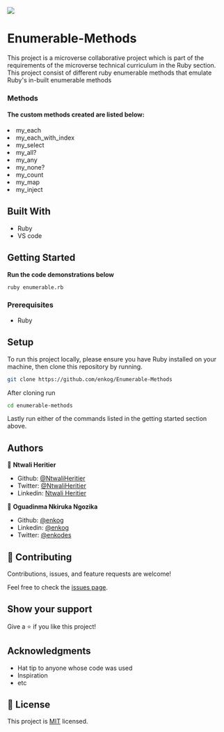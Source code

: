 ![](https://img.shields.io/badge/Microverse-blueviolet)
# Enumerable-Methods

This project is a microverse collaborative project which is part of the requirements of the microverse technical curriculum in the Ruby section.
This project consist of different ruby enumerable methods that emulate Ruby's in-built enumerable methods

<h3>Methods <a name = "method"></a></h3>
<h4>The custom methods created are listed below:</h4>
<li>my_each</li>
<li>my_each_with_index</li>
<li>my_select</li>
<li>my_all?</li>
<li>my_any</li>
<li>my_none?</li>
<li>my_count</li>
<li>my_map</li>
<li>my_inject</li>

## Built With

- Ruby
- VS code

## Getting Started

**Run the code demonstrations below**
 
```bash
ruby enumerable.rb
```

### Prerequisites

- Ruby

## Setup

To run this project locally, please ensure you have Ruby installed on your machine, then clone this repository by running.

```bash
git clone https://github.com/enkog/Enumerable-Methods
```

After cloning run

```bash 
cd enumerable-methods
```
Lastly run either of the commands listed in the getting started section above.

## Authors

👤 **Ntwali Heritier**

- Github: [@NtwaliHeritier](https://github.com/NtwaliHeritier)
- Twitter: [@NtwaliHeritier](https://twitter.com/NtwaliHeritier)
- Linkedin: [Ntwali Heritier](https://linkedin.com/in/ntwali-heritier-9950001a2)


👤 **Oguadinma Nkiruka Ngozika**

- Github: [@enkog](https://github.com/enkog)
- Linkedin: [@enkog](https://www.linkedin.com/in/enkog/)
- Twitter: [@enkodes](https://twitter.com/enkodes)


## 🤝 Contributing

Contributions, issues, and feature requests are welcome!

Feel free to check the [issues page](issues/).

## Show your support

Give a ⭐️ if you like this project!

## Acknowledgments

- Hat tip to anyone whose code was used
- Inspiration
- etc

## 📝 License

This project is [MIT](lic.url) licensed.
